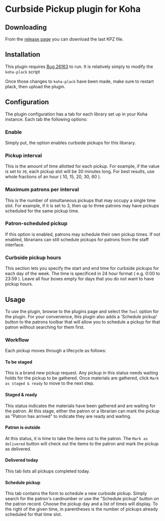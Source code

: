 # Curbside Pickup plugin for Koha

## Downloading
From the [release page](https://github.com/bywatersolutions/koha-plugin-curbside-pickup/releases) you can download the last KPZ file.

## Installation
This plugin requires [Bug 26163](https://bugs.koha-community.org/bugzilla3/show_bug.cgi?id=26163) to run.
It is relatively simply to modify the `koha-plack` script 

Once those changes to `koha-plack` have been made, make sure to restart plack, then upload the plugin.

## Configuration
The plugin configuration has a tab for each library set up in your Koha instance.
Each tab the following options:

### Enable
Simply put, the option enables curbside pickups for this libxrary.

### Pickup interval
This is the amount of time allotted for each pickup.
For example, if the value is set to `30`, each pickup slot will be 30 minutes long.
For best results, use whole fractions of an hour ( 10, 15, 20, 30, 60 ).

### Maximum patrons per interval
This is the number of simultaneous pickups that may occupy a single time slot.
For example, if it is set to 3, then up to three patrons may have pickups scheduled for the same pickup time.

### Patron-scheduled pickup
If this option is enabled, patrons may schedule their own pickup times.
If not enabled, librarians can still schedule pickups for patrons from the staff interface.

### Curbside pickup hours
This section lets you specify the start and end time for curbside pickups for each day of the week.
The time is specificed in 24 hour format ( e.g. 0:00 to 23:59 ).
Leave all four boxes empty for days that you do not want to have pickup hours.

## Usage
To use the plugin, browse to the plugins page and select the `Tool` option for the plugin.
For your convenience, this plugin also adds a 'Schedule pickup' button to the patrons toolbar that will allow you to schedule a pickup for that patron without searching for them first.

### Workflow
Each pickup moves through a lifecycle as follows:

#### To be staged
This is a brand new pickup request.
Any pickup in this status needs waiting holds for the pickup to be gathered.
Once materials are gathered, click `Mark as staged & ready` to move to the next step.

#### Staged & ready
This status indicates the materials have been gathered and are waiting for the patron.
At this stage, either the patron or a librarian can mark the pickup as "Patron has arrived" to indicate they are ready and waiting.

#### Patron is outside
At this status, it is time to take the items out to the patron.
The `Mark as delivered` button will check out the items to the patron and mark the pickup as delivered.

#### Delivered today
This tab lists all pickups completed today.

#### Schedule pickup
This tab contains the form to schedule a new curbside pickup.
Simply search for the patron's cardnumber or use the "Schedule pickup" button on the patron record.
Choose the pickup day and a list of times will display.
To the right of the given time, in parentheses is the number of pickups already scheduled for that time slot.
